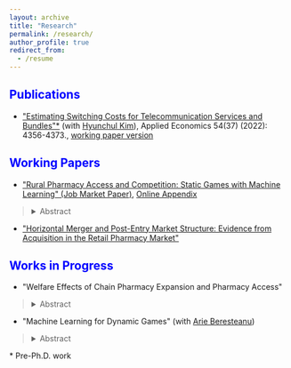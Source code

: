 ```yaml
---
layout: archive
title: "Research"
permalink: /research/
author_profile: true
redirect_from:
  - /resume
---
```

 
<span style="color:blue">Publications</span>
---

- ["Estimating Switching Costs for Telecommunication Services and Bundles"*](https://www.tandfonline.com/doi/full/10.1080/00036846.2022.2030046) (with [Hyunchul Kim](https://hyunkimecon.github.io/)), Applied Economics 54(37) (2022): 4356-4373., [working paper version](https://papers.ssrn.com/sol3/papers.cfm?abstract_id=3787321)

<span style="color:blue">Working Papers</span>
---

-  ["Rural Pharmacy Access and Competition: Static Games with Machine Learning" (Job Market Paper)](https://www.dropbox.com/scl/fi/87rbv5kq5t2sxymz6acva/JMP_HJ_Kim.pdf?rlkey=fhs1hggnb6vmu2u9ncymn67u6&dl=0), [Online Appendix](https://www.dropbox.com/scl/fi/mla3xap1u7fb1yj8xodmq/Online_Appendix_HJ_Kim.pdf?rlkey=8vi95zb8zxaplvx2tm89hy2xs&dl=0)

> <details><summary>Abstract</summary> This paper provides the first empirical evidence for the impact of the entry of chain pharmacies on competition,  market structure, and pharmacy access in rural towns. Using a detailed panel dataset spanning 2000-2019 in the Midwestern United States, I document that the entries of new chain pharmacies in urban towns have led to a large decline in the number of independent pharmacies from nearby rural towns. These industry shifts contribute to a decrease in pharmacy access in rural towns, especially in towns where over 20 percent of the population is aged 65 or older. To decompose the competition effects from chain pharmacies and rival independent pharmacies, I utilize existing static game models. To allow for a data-driven selection of many market characteristics in pharmacy profits, I incorporate double/debiased machine learning (DML) into the estimation of static games and provide valid inferences.  By leveraging the predictive performance of machine learning estimators, I find that the impact of a rival independent pharmacy on profit is 50 percent greater than that implied by existing models. In rural towns with a high elderly population ratio, the estimated model shows that chain pharmacy entries could explain 40 percent of the closures of independent pharmacies between 2000 and 2019. A subsidy policy counterfactual simulation shows that 16 percent of rural towns previously identified as having limited pharmacy access would no longer be categorized as such.

- ["Horizontal Merger and Post-Entry Market Structure: Evidence from Acquisition in the Retail Pharmacy Market"](https://www.dropbox.com/scl/fi/dg5sh8mn1cdzk8zk9bycz/Horizontal_Merger_and_Post_Entries.pdf?rlkey=xl1llhu4b818os6b1vje91mt5&dl=0)

<span style="color:blue">Works in Progress</span>
---

- "Welfare Effects of Chain Pharmacy Expansion and Pharmacy Access"

> <details><summary>Abstract</summary> This paper examines the impact of the expansion of chain pharmacies on consumer welfare. Anecdotal evidence presents mixed predictions. It suggests that the elderly population might be the most affected, potentially losing consumer welfare due to difficulties in accessing more distant pharmacies because of higher transportation costs. Conversely, consumers could benefit from competitive pricing and higher-quality services offered by chain pharmacies. Preliminary results suggest that the impact of chain pharmacies' expansion on pricing, along with an expanded choice set, could benefit the majority of consumers, especially those with minimal mobility costs. Full structural models could propose and compare various government interventions. These policies include physician bonus programs, pharmacy student loan programs in rural areas, and subsidies for entry costs. Since structural analysis does not require post-policy analysis, the welfare assessment will inform policymakers about the most cost-effective policies to improve access to prescriptions at low costs.

- "Machine Learning for Dynamic Games" (with [Arie Beresteanu](https://sites.pitt.edu/~arie/))

> <details><summary>Abstract</summary> This paper develops estimation and inference methods for dynamic games with high-dimensional controls. Building on the work of Kim (2023), the methods integrate the double/debiased machine learning (DML) approach with the dynamic discrete games model of BBL (2007). We provide valid inference for low-dimensional parameters of interest, even in the presence of high-dimensional nuisance parameters when implementing machine learning estimators, including Random Forest, Lasso, Elastic Net, and Boosting Methods. The proposed estimator is shown to be consistent and asymptotically normal.

\* Pre-Ph.D. work
